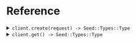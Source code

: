# Reference
<details><summary><code>client.create(request) -> Seed::Types::Type</code></summary>
<dl>
<dd>

#### 🔌 Usage

<dl>
<dd>

<dl>
<dd>

```ruby
client.create({
  decimal:2.2,
  even:100,
  name:'fern'
});
```
</dd>
</dl>
</dd>
</dl>

#### ⚙️ Parameters

<dl>
<dd>

<dl>
<dd>

**decimal:** `Integer` 
    
</dd>
</dl>

<dl>
<dd>

**even:** `Integer` 
    
</dd>
</dl>

<dl>
<dd>

**name:** `String` 
    
</dd>
</dl>

<dl>
<dd>

**shape:** `Seed::Types::Shape` 
    
</dd>
</dl>
</dd>
</dl>


</dd>
</dl>
</details>

<details><summary><code>client.get() -> Seed::Types::Type</code></summary>
<dl>
<dd>

#### 🔌 Usage

<dl>
<dd>

<dl>
<dd>

```ruby
client.get({
  decimal:2.2,
  even:100,
  name:'fern'
});
```
</dd>
</dl>
</dd>
</dl>

#### ⚙️ Parameters

<dl>
<dd>

<dl>
<dd>

**decimal:** `Integer` 
    
</dd>
</dl>

<dl>
<dd>

**even:** `Integer` 
    
</dd>
</dl>

<dl>
<dd>

**name:** `String` 
    
</dd>
</dl>
</dd>
</dl>


</dd>
</dl>
</details>
